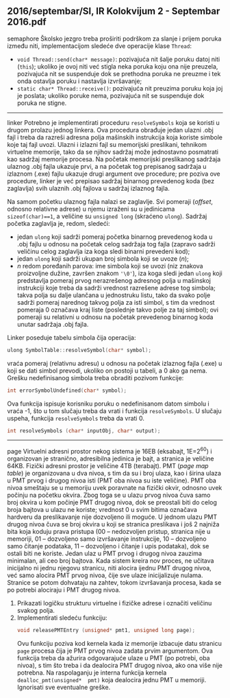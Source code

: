 2016/septembar/SI, IR Kolokvijum 2 - Septembar 2016.pdf
--------------------------------------------------------------------------------
semaphore
Školsko jezgro treba proširiti podrškom za slanje i prijem poruka između niti,
implementacijom sledeće dve operacije klase `Thread`:

- `void Thread::send(char* message)`: pozivajuća nit šalje poruku datoj niti
(`this`); ukoliko je ovoj niti već stigla neka poruka koju ona nije preuzela, pozivajuća
nit se suspenduje dok se prethodna poruka ne preuzme i tek onda ostavlja poruku i
nastavlja izvršavanje;
- `static char* Thread::receive()`: pozivajuća nit preuzima poruku koja joj je
poslata; ukoliko poruke nema, pozivajuća nit se suspenduje dok poruka ne stigne.

--------------------------------------------------------------------------------
linker
Potrebno je implementirati proceduru `resolveSymbols` koja se koristi u drugom prolazu
jednog linkera. Ova procedura obrađuje jedan ulazni .obj fajl i treba da razreši adresna polja
mašinskih instrukcija koja koriste simbole koje taj fajl uvozi.  Ulazni i izlazni fajl su
memorijski preslikani,  tehnikom virtuelne memorije,  tako da se njihov sadržaj može
jednostavno posmatrati kao sadržaj memorije procesa. Na početak memorijski preslikanog
sadržaja ulaznog .obj fajla ukazuje prvi, a na početak tog prepisanog sadržaja u izlaznom
(.exe)  fajlu ukazuje drugi argument ove procedure; pre poziva ove procedure, linker je već
prepisao sadržaj binarnog prevedenog koda (bez zaglavlja) svih ulaznih .obj fajlova u sadržaj
izlaznog fajla.

Na samom početku ulaznog fajla nalazi se zaglavlje. Svi pomeraji (*offset*,  odnosno relativne
adrese) u njemu izraženi su u jedinicama `sizeof(char)==1`, a veličine su `unsigned long`
(skraćeno `ulong`). Sadržaj početka zaglavlja je, redom, sledeći:

- jedan `ulong` koji sadrži pomeraj početka binarnog prevedenog koda u .obj fajlu u
odnosu na početak celog sadržaja tog fajla (zapravo sadrži veličinu celog zaglavlja iza
koga sledi binarni prevedeni kod);
- jedan `ulong` koji sadrži ukupan broj simbola koji se uvoze (*n*);
- *n* redom poređanih parova: ime simbola koji se uvozi (niz znakova proizvoljne dužine,
završen znakom `'\0'`),  iza koga sledi jedan `ulong` koji predstavlja pomeraj prvog
nerazrešenog adresnog polja u mašinskoj instrukciji koje treba da sadrži vrednost
razrešene adrese tog simbola; takva polja su dalje ulančana u jednostruku listu, tako da
svako polje sadrži pomeraj narednog takvog polja za isti simbol, s tim da vrednost
pomeraja 0 označava kraj liste (poslednje takvo polje za taj simbol); ovi pomeraji su
relativni u odnosu na početak prevedenog binarnog koda unutar sadržaja .obj fajla.

Linker poseduje tabelu simbola čija operacija:
```cpp
ulong SymbolTable::resolveSymbol(char* symbol);
```
vraća pomeraj (relativnu adresu) u odnosu na početak izlaznog fajla (.exe) u koji se dati
simbol prevodi,  ukoliko on postoji u tabeli,  a 0 ako ga nema. Grešku nedefinisanog simbola
treba obraditi pozivom funkcije:
```cpp
int errorSymbolUndefined(char* symbol);
```
Ova funkcija ispisuje korisniku poruku o nedefinisanom datom simbolu i vraća -1, što u tom
slučaju treba da vrati i funkcija `resolveSymbols`.  U slučaju uspeha,    funkcija
`resolveSymbols` treba da vrati 0.
```cpp
int resolveSymbols (char* inputObj, char* output);
```

--------------------------------------------------------------------------------
page
Virtuelni adresni prostor nekog sistema je 16EB (eksabajt, 1E=$2^{60}$) i organizovan je stranično,
adresibilna jedinica je bajt, a stranica je veličine 64KB. Fizički adresni prostor je veličine 4TB
(terabajt). PMT (*page map table*) je organizovana u dva nivoa, s tim da su i broj ulaza, kao i
širina ulaza u PMT prvog i drugog nivoa isti (PMT oba nivoa su iste veličine). PMT oba nivoa
smeštaju se u memoriju uvek poravnate na fizički okvir, odnosno uvek počinju na početku
okvira. Zbog toga se u ulazu prvog nivoa čuva samo broj okvira u kom počinje PMT drugog
nivoa, dok se preostali biti do celog broja bajtova u ulazu ne koriste; vrednost 0 u svim bitima
označava hardveru da preslikavanje nije dozvoljeno ili moguće. U jednom ulazu PMT drugog
nivoa čuva se broj okvira u koji se stranica preslikava i još 2 najniža bita koja koduju prava
pristupa (00 – nedozvoljen pristup,   stranica nije u memoriji,   01 – dozvoljeno samo
izvršavanje instrukcije, 10 – dozvoljeno samo čitanje podataka, 11 – dozvoljeno i čitanje i
upis podataka), dok se ostali biti ne koriste. Jedan ulaz u PMT prvog i drugog nivoa zauzima
minimalan, ali ceo broj bajtova. Kada sistem kreira nov proces, ne učitava inicijalno ni jednu
njegovu stranicu, niti alocira ijednu PMT drugog nivoa, već samo alocira PMT prvog nivoa,
čije sve ulaze inicijalizuje nulama. Stranice se potom dohvataju na zahtev, tokom izvršavanja
procesa, kada se po potrebi alociraju i PMT drugog nivoa.

1. Prikazati logičku strukturu virtuelne i fizičke adrese i označiti veličinu svakog polja.
2. Implementirati sledeću funkciju:
   ```cpp
   void releasePMTEntry (unsigned* pmt1, unsigned long page);
   ```
   Ovu funkciju poziva kod kernela kada iz memorije izbacuje datu stranicu `page` procesa čija je
PMT prvog nivoa zadata prvim argumentom. Ova funkcija treba da ažurira odgovarajuće
ulaze u PMT (po potrebi, oba nivoa), s tim što treba i da dealocira PMT drugog nivoa, ako
ona više nije potrebna. Na raspolaganju je interna funkcija kernela
`dealloc_pmt(unsigned*  pmt)` koja dealocira jednu PMT u memoriji.  Ignorisati sve
eventualne greške.
